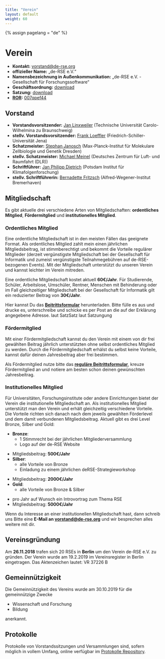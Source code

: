 ```yaml
---
title: "Verein"
layout: default
weight: 60
---
```

<!-- Set variable "lang" to reflect page language -->
{% assign pagelang = "de" %}

# Verein

- **Kontakt:** [vorstand@de-rse.org](mailto:vorstand@de-rse.org)
- **offizieller Name:** „de-RSE e.V.“
- **Namensbezeichnung in Außenkommunikation:** „de-RSE e.V. - Gesellschaft für Forschungssoftware“
-  **Geschäftsordnung:** [download](https://github.com/DE-RSE/satzung/blob/master/de-RSE-e.V._Gesch%C3%A4ftsordnung_2018-11-26.pdf)
- **Satzung:** [download](https://github.com/DE-RSE/satzung/raw/master/de-RSE-e.V._Satzung_2019-01-07.pdf)
- **[ROR](https://ror.org/):** [007qpef44](https://ror.org/007qpef44)


## Vorstand

* **Vorstandsvorsitzender:** [Jan Linxweiler](https://www.tu-braunschweig.de/ub/wir-ueber-uns/ansprechpersonen-organigramm/jan-linxweiler) (Technische Universität Carolo-Wilhelmina zu Braunschweig) 
* **stellv. Vorstandsvorsitzender:** [Frank Loeffler](https://www.zedif.uni-jena.de/2409/kontakt) (Friedrich-Schiller-Universität Jena)
* **Schatzmeister:** [Stephan Janosch](https://www.mpi-cbg.de/de/research/scientific-cores-support/scientific-services/scientific-computing-facility/contact) (Max-Planck-Institut für Molekulare Zellbiologie und Genetik Dresden)
* **stellv. Schatzmeister:** [Michael Meinel](https://de.linkedin.com/in/michael-meinel-9746b468) (Deutsches Zentrum für Luft- und Raumfahrt (DLR))
* **Schriftführer:** [Jan Philipp Dietrich](https://www.pik-potsdam.de/members/dietrich) (Potsdam Institut für Klimafolgenforschung)
* **stellv. Schriftführerin:** [Bernadette Fritzsch](https://www.awi.de/ueber-uns/organisation/mitarbeiter/detailseite/bernadette-fritzsch.html) (Alfred-Wegener-Institut Bremerhaven)

## Mitgliedschaft

Es gibt aktuelle drei verschiedene Arten von Mitgliedschaften: **ordentliches Mitglied**, **Fördermitglied** und **institutionelles Mitglied**. 

### Ordentliches Mitglied

Eine ordentliche Mitgliedschaft ist in den meisten Fällen das geeignete Format. Als ordentliches Mitglied zahlt mein einen jährlichen Mitgliedsbeitrag, ist stimmberechtigt und bekommt die Vorteile regulärer Mitglieder (derzeit vergünstigste Mitgliedschaft bei der Gesellschaft für Informatik und zumeist vergünstigste Teilnahmegebühren auf de-RSE-bezogenen Events). Mit der Mitgliedschaft unterstützt du unseren Verein und kannst leichter im Verein mitreden. 

Eine ordentliche Mitgliedschaft kostet aktuell **60€/Jahr**.<!--- Ist der eigene Arbeitgeber instutionelles Mitglied im Verein, so reduziert sich der Jahresbeitrag auf **45€/Jahr**.---> Für Studierende, Schüler, Arbeitslose, Umschüler, Rentner, Menschen mit Behinderung oder im Fall gleichzeitiger Mitgliedschaft bei der Gesellschaft für Informatik gilt ein reduzierter Beitrag von **30€/Jahr**. 

Hier kannst Du das **<a href="{{ '/assets/pdf/association/de-RSE_Beitrittserklärung.pdf' | prepend: site.baseurl }}">Beitrittsformular</a>** herunterladen. Bitte fülle es aus und drucke es, unterschreibe und schicke es per Post an die auf der Erklärung angegebene Adresse.
 laut SatzSatz laut Satzungung
### Fördermitglied

Mit einer Fördermitgliedschaft kannst du den Verein mit einem von dir frei gewählten Beitrag jährlich unterstützten ohne selbst ordentliches Mitglied zu werden. Durch die Fördermitgliedschaft erhälst du selbst keine Vorteile, kannst dafür deinen Jahresbeitrag aber frei bestimmen. 

Als Fördermitglied nutze bitte das **<a href="{{ '/assets/pdf/association/de-RSE_Beitrittserklärung.pdf' | prepend: site.baseurl }}">reguläre Beitrittsformular</a>**, kreuze Fördermitglied an und notiere am besten schon deinen gewünschten Jahresbeitrag.

### Institutionelles Mitglied

Für Universitäten, Forschungsinstitute oder andere Einrichtungen bietet der Verein die institutionelle Mitgliedschaft an. Als institutionelles Mitglied unterstützt man den Verein und erhält gleichzeitig verschiedene Vorteile. Die Vorteile richten sich danach nach dem jeweils gewählten Förderlevel und dem damit verbundenen Mitgliedsbeitrag. Aktuell gibt es drei Level Bronze, Silber und Gold:

* **Bronze**:
  * 1 Stimmrecht bei der jährlichen Mitgliederversammlung
  * Logo auf der de-RSE Website
<!---* vergünstige RSE-Mitgliedschaft für Einzelmitglieder des Instituts in Höhe von 45€/Jahr (statt 60€/Jahr) --->
  * Mitgliedsbeitrag: **500€/Jahr**
* **Silber**:
  * alle Vorteile von Bronze
  * Einladung zu einem jährlichen deRSE-Strategieworkshop
<!---  * Möglichkeit von Job-Postings auf der de-RSE-Website --->
  * Mitgliedsbeitrag: **2000€/Jahr**
* **Gold**:
  * alle Vorteile von Bronze & Silber
<!--- * zusätzliche Möglichkeit von Job-Postings via RSE-Newsletter --->
  * pro Jahr auf Wunsch ein Introvortrag zum Thema RSE
  * Mitgliedsbeitrag: **5000€/Jahr**

Wenn du Interesse an einer institutionellen Mitgliedschaft hast, dann schreib uns Bitte eine **E-Mail an [vorstand@de-rse.org](mailto:vorstand@de-rse.org)** und wir besprechen alles weitere mit dir.

## Vereinsgründung

Am **26.11.2018** trafen sich 20 RSEs in **Berlin** um den Verein de-RSE e.V. zu gründen.
Der Verein wurde am 19.2.2019 im Vereinsregister in Berlin eingetragen. Das Aktenzeichen lautet: VR 37226 B

## Gemeinnützigkeit 

Die Gemeinnützigkeit des Vereins wurde am 30.10.2019 für die gemeinnützige Zwecke

* Wissenschaft und Forschung
* Bildung

anerkannt.

## Protokolle

Protokolle von Vorstandssitzungen und Versammlungen sind, sofern möglich in vollem Umfang, online verfügbar im [Protokolle Repository](https://github.com/DE-RSE/protokolle).
